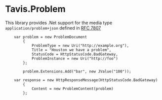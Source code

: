 # Tavis.Problem

This library provides .Net support for the media type `application/problem+json` defined in [RFC 7807](https://tools.ietf.org/html/rfc7807)




		var problem = new ProblemDocument
            {
                ProblemType = new Uri("http://example.org"),
                Title = "Houston we have a problem",
                StatusCode = HttpStatusCode.BadGateway,
                ProblemInstance = new Uri("http://foo")
            };

            problem.Extensions.Add("bar", new JValue("100"));

        var response = new HttpResponseMessage(HttpStatusCode.BadGateway)
            {
                Content = new ProblemContent(problem)
            };
